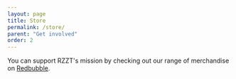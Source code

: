 ```yaml
---
layout: page
title: Store
permalink: /store/
parent: "Get involved"
order: 2
---
```


You can support RZZT's mission by checking out our range of merchandise on [Redbubble](https://www.redbubble.com/people/RZZTCIC/shop).
